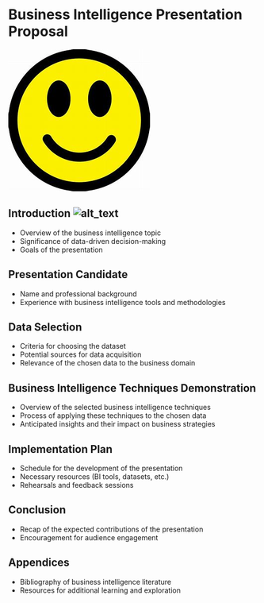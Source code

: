# Business Intelligence Presentation Proposal
![My Smile](https://github.com/Bampet2003/BampetCapstone/blob/main/OIP.jpg?raw=True)

## Introduction <img src="[url_to_image](https://github.com/Bampet2003/BampetCapstone/blob/main/OIP.jpg?raw=True" alt="alt_text" width="desired_width" height="desired_height">
- Overview of the business intelligence topic
- Significance of data-driven decision-making
- Goals of the presentation

## Presentation Candidate
- Name and professional background
- Experience with business intelligence tools and methodologies

## Data Selection
- Criteria for choosing the dataset
- Potential sources for data acquisition
- Relevance of the chosen data to the business domain

## Business Intelligence Techniques Demonstration
- Overview of the selected business intelligence techniques
- Process of applying these techniques to the chosen data
- Anticipated insights and their impact on business strategies

## Implementation Plan
- Schedule for the development of the presentation
- Necessary resources (BI tools, datasets, etc.)
- Rehearsals and feedback sessions

## Conclusion
- Recap of the expected contributions of the presentation
- Encouragement for audience engagement

## Appendices
- Bibliography of business intelligence literature
- Resources for additional learning and exploration
